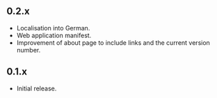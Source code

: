 ## 0.2.x

* Localisation into German.
* Web application manifest.
* Improvement of about page to include links and the current version number.

## 0.1.x

* Initial release.
